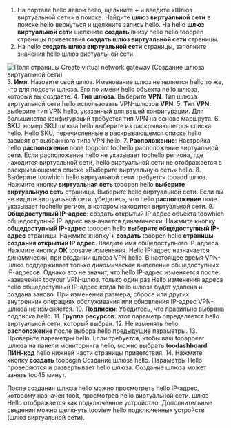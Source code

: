1. На портале hello левой hello, щелкните  **+**  и введите «Шлюз виртуальной сети» в поиске. Найдите **шлюз виртуальной сети** в поиске hello вернуться и щелкните запись hello. На hello **шлюз виртуальной сети** щелкните **создать** внизу hello hello tooopen страницы приветствия **создать шлюз виртуальной сети** страницы.
2. На hello **создать шлюз виртуальной сети** страницы, заполните значения hello шлюз виртуальной сети.

  ![Поля страницы Create virtual network gateway (Создание шлюза виртуальной сети)](./media/vpn-gateway-add-gw-p2s-rm-portal-include/p2sgw.png "Поля страницы Create virtual network gateway (Создание шлюза виртуальной сети)")
3. **Имя**. Назовите свой шлюз. Именование шлюз не является hello то же, что для подсети шлюза. Его по имени hello объекта hello шлюза, который вы создаете.
4. **Тип шлюза**. Выберите **VPN**. Тип шлюза виртуальной сети hello использовать VPN-шлюзов **VPN**.
5. **Тип VPN**: выберите тип VPN hello, указанный для вашей конфигурации. Для большинства конфигураций требуется тип VPN на основе маршрута.
6. **SKU**: номер SKU шлюза hello выберите из раскрывающегося списка hello. Hello SKU, перечисленные в раскрывающемся списке hello зависят от выбранного типа VPN hello.
7. **Расположение**: Настройка hello **расположение** поле toopoint toohello расположение виртуальной сети. Если расположение hello не указывает toohello региона, где находится виртуальной сети, hello виртуальной сети не отображается в раскрывающемся списке «Выберите виртуальную сеть» hello.
8. Выберите toowhich hello виртуальной сети требуется tooadd шлюз. Нажмите кнопку **виртуальная сеть** tooopen hello **выберите виртуальную сеть** страницы. Выберите hello виртуальной сети. Если вы не видите виртуальной сети, убедитесь, что hello **расположение** поле указывает toohello регион, в котором находится виртуальной сети.
9. **Общедоступный IP-адрес**: создать открытый IP адрес объекта toowhich общедоступный IP-адрес назначается динамически. Нажмите кнопку **общедоступный IP-адрес** tooopen hello **выберите общедоступный IP-адрес** страницы. Нажмите кнопку **+ создать** tooopen hello **страницы создания открытый IP адрес**. Введите имя общедоступного IP-адреса. Нажмите кнопку **ОК** toosave изменения. Hello IP-адрес назначается динамически, при создании шлюза VPN hello. В настоящее время VPN-шлюз поддерживает только *динамическое* выделение общедоступных IP-адресов. Однако это не значит, что hello IP-адрес изменяется после назначения tooyour VPN-шлюз. только один раз Hello изменения адреса hello общедоступный IP-адрес когда hello шлюза будет удалена и создана заново. При изменении размера, сбросе или других внутренних операциях обслуживания или обновления IP-адрес VPN-шлюза не изменяется.
10. **Подписки**: Убедитесь, что правильно выбрана подписка hello.
11. **Группа ресурсов**: этот параметр определяется hello виртуальной сети, который выбран.
12. Не изменять hello **расположение** после выбора hello предыдущие параметры.
13. Проверьте параметры hello. Если требуется, чтобы ваш tooappear шлюза на панели мониторинга hello, можно выбрать **toodashboard ПИН-код** hello нижней части страницы приветствия.
14. Нажмите кнопку **создать** toobegin Создание шлюза hello. Параметры Hello проверяются и развертывает hello шлюза. Создание шлюза может занять too45 минут.

После создания шлюза hello можно просмотреть hello IP-адрес, которому назначен tooit, просмотрев hello виртуальной сети. шлюз Hello отображается как подключенное устройство. Дополнительные сведения можно щелкнуть tooview hello подключенных устройств (шлюз виртуальной сети).
